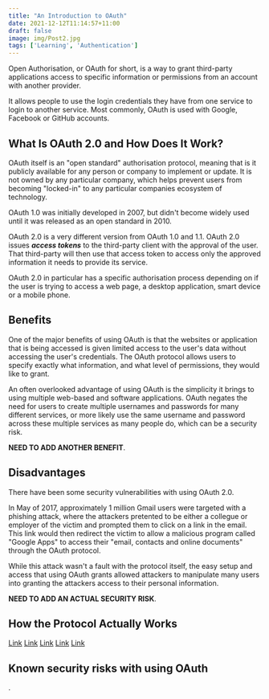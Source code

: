```yaml
---
title: "An Introduction to OAuth"
date: 2021-12-12T11:14:57+11:00
draft: false
image: img/Post2.jpg
tags: ['Learning', 'Authentication']
---
```


Open Authorisation, or OAuth for short, is a way to grant third-party applications access to specific information or permissions from an account with another provider.

It allows people to use the login credentials they have from one service to login to another service. Most commonly, OAuth is used with Google, Facebook or GitHub accounts.

## What Is OAuth 2.0 and How Does It Work?

OAuth itself is an "open standard" authorisation protocol, meaning that is it publicly available for any person or company to implement or update. It is not owned by any particular company, which helps prevent users from becoming "locked-in" to any particular companies ecosystem of technology.

OAuth 1.0 was initially developed in 2007, but didn't become widely used until it was released as an open standard in 2010.

OAuth 2.0 is a very different version from OAuth 1.0 and 1.1. OAuth 2.0 issues ***access tokens*** to the third-party client with the approval of the user. That third-party will then use that access token to access only the approved information it needs to provide its service.

OAuth 2.0 in particular has a specific authorisation process depending on if the user is trying to access a web page, a desktop application, smart device or a mobile phone.

## Benefits

One of the major benefits of using OAuth is that the websites or application that is being accessed is given limited access to the user's data without accessing the user's credentials. The OAuth protocol allows users to specify exactly what information, and what level of permissions, they would like to grant.

An often overlooked advantage of using OAuth is the simplicity it brings to using multiple web-based and software applications. OAuth negates the need for users to create multiple usernames and passwords for many different services, or more likely use the same username and password across these multiple services as many people do, which can be a security risk.

**NEED TO ADD ANOTHER BENEFIT**.

## Disadvantages

There have been some security vulnerabilities with using OAuth 2.0.

In May of 2017, approximately 1 million Gmail users were targeted with a phishing attack, where the attackers pretented to be either a collegue or employer of the victim and prompted them to click on a link in the email. This link would then redirect the victim to allow a malicious program called "Google Apps" to access their "email, contacts and online documents" through the OAuth protocol.

While this attack wasn't a fault with the protocol itself, the easy setup and access that using OAuth grants allowed attackers to manipulate many users into granting the attackers access to their personal information.

**NEED TO ADD AN ACTUAL SECURITY RISK**.

## How the Protocol Actually Works

[Link](https://en.wikipedia.org/wiki/OAuth)
[Link](https://developer.okta.com/blog/2017/06/21/what-the-heck-is-oauth)
[Link](https://aaronparecki.com/oauth-2-simplified/)
[Link](https://www.scienceabc.com/innovation/oauth-how-does-login-with-facebook-google-work.html)
[Link](https://stackoverflow.com/questions/7561631/oauth-2-0-benefits-and-use-cases-why)

## Known security risks with using OAuth

.
